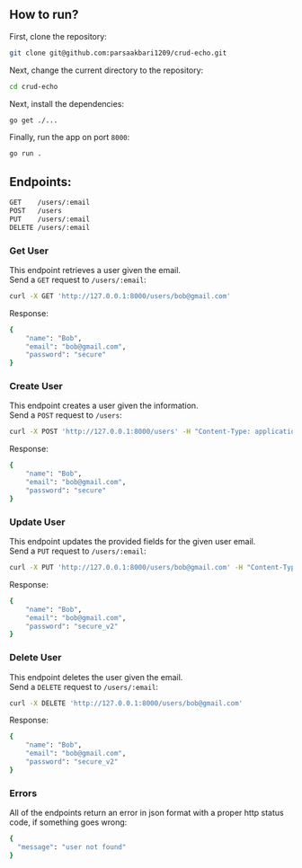 ## How to run?
First, clone the repository:
```sh
git clone git@github.com:parsaakbari1209/crud-echo.git
```
Next, change the current directory to the repository:
```sh
cd crud-echo
```
Next, install the dependencies:
```sh
go get ./...
```
Finally, run the app on port `8000`:
```sh
go run .
```
## Endpoints:
```sh
GET    /users/:email
POST   /users
PUT    /users/:email
DELETE /users/:email
```
### Get User
This endpoint retrieves a user given the email.  
Send a `GET` request to `/users/:email`:
```sh
curl -X GET 'http://127.0.0.1:8000/users/bob@gmail.com'
```
Response:
```sh
{
    "name": "Bob",
    "email": "bob@gmail.com",
    "password": "secure"
}
```
### Create User
This endpoint creates a user given the information.  
Send a `POST` request to `/users`:
```sh
curl -X POST 'http://127.0.0.1:8000/users' -H "Content-Type: application/json" -d '{"name": "Bob", "email": "bob@gmail.com", "password": "secure"}'
```
Response:  
```sh
{
    "name": "Bob",
    "email": "bob@gmail.com",
    "password": "secure"
}
```
### Update User
This endpoint updates the provided fields for the given user email.  
Send a `PUT` request to `/users/:email`:
```sh
curl -X PUT 'http://127.0.0.1:8000/users/bob@gmail.com' -H "Content-Type: application/json" -d '{"password": "secure_v2"}'
```
Response:
```sh
{
    "name": "Bob",
    "email": "bob@gmail.com",
    "password": "secure_v2"
}
```
### Delete User
This endpoint deletes the user given the email.  
Send a `DELETE` request to `/users/:email`:
```sh
curl -X DELETE 'http://127.0.0.1:8000/users/bob@gmail.com'
```
Response:
```sh
{
    "name": "Bob",
    "email": "bob@gmail.com",
    "password": "secure_v2"
}
```
### Errors
All of the endpoints return an error in json format with a proper http status code, if something goes wrong:
```sh
{
  "message": "user not found"
}
```
